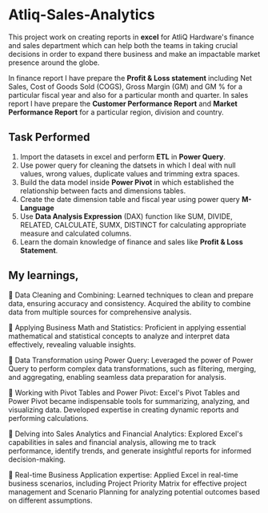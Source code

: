 # Atliq-Sales-Analytics

This project work on creating reports in **excel** for AtliQ Hardware's finance and sales department which can help both the teams in taking crucial decisions in order to expand there business and make an impactable market presence around the globe.

In finance report I have prepare the **Profit & Loss statement** including Net Sales, Cost of Goods Sold (COGS), Gross Margin (GM) and GM % for a particular fiscal year and also for a particular month and quarter. In sales report I have prepare the **Customer Performance Report** and **Market Performance Report** for a particular region, division and country.

## Task Performed

1) Import the datasets in excel and perform **ETL** in **Power Query**.
2) Use power query for cleaning the datsets in which I deal with null values, wrong values, duplicate values and trimming extra spaces.
3) Build the data model inside **Power Pivot** in which established the relationship between facts and dimensions tables.
4) Create the date dimension table and fiscal year using power query **M-Language**
5) Use **Data Analysis Expression** (DAX) function like SUM, DIVIDE, RELATED, CALCULATE, SUMX, DISTINCT for calculating appropriate measure and calculated columns.
6) Learn the domain knowledge of finance and sales like **Profit & Loss Statement**.

## My learnings,

🌟 Data Cleaning and Combining: Learned techniques to clean and prepare data, ensuring accuracy and consistency. Acquired the ability to combine data from multiple sources for comprehensive analysis.

🌟 Applying Business Math and Statistics: Proficient in applying essential mathematical and statistical concepts to analyze and interpret data effectively, revealing valuable insights.

🌟 Data Transformation using Power Query: Leveraged the power of Power Query to perform complex data transformations, such as filtering, merging, and aggregating, enabling seamless data preparation for analysis.

🌟 Working with Pivot Tables and Power Pivot: Excel's Pivot Tables and Power Pivot became indispensable tools for summarizing, analyzing, and visualizing data. Developed expertise in creating dynamic reports and performing calculations.

🌟 Delving into Sales Analytics and Financial Analytics: Explored Excel's capabilities in sales and financial analysis, allowing me to track performance, identify trends, and generate insightful reports for informed decision-making.

🌟 Real-time Business Application expertise: Applied Excel in real-time business scenarios, including Project Priority Matrix for effective project management and Scenario Planning for analyzing potential outcomes based on different assumptions.



